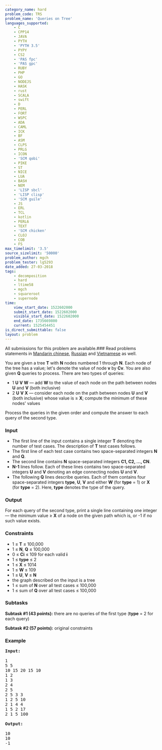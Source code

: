 ```yaml
---
category_name: hard
problem_code: TRS
problem_name: 'Queries on Tree'
languages_supported:
    - C
    - CPP14
    - JAVA
    - PYTH
    - 'PYTH 3.5'
    - PYPY
    - CS2
    - 'PAS fpc'
    - 'PAS gpc'
    - RUBY
    - PHP
    - GO
    - NODEJS
    - HASK
    - rust
    - SCALA
    - swift
    - D
    - PERL
    - FORT
    - WSPC
    - ADA
    - CAML
    - ICK
    - BF
    - ASM
    - CLPS
    - PRLG
    - ICON
    - 'SCM qobi'
    - PIKE
    - ST
    - NICE
    - LUA
    - BASH
    - NEM
    - 'LISP sbcl'
    - 'LISP clisp'
    - 'SCM guile'
    - JS
    - ERL
    - TCL
    - kotlin
    - PERL6
    - TEXT
    - 'SCM chicken'
    - CLOJ
    - COB
    - FS
max_timelimit: '3.5'
source_sizelimit: '50000'
problem_author: mgch
problem_tester: lg5293
date_added: 27-03-2018
tags:
    - decomposition
    - hard
    - ltime58
    - mgch
    - squareroot
    - supernode
time:
    view_start_date: 1522602000
    submit_start_date: 1522602000
    visible_start_date: 1522602000
    end_date: 1735669800
    current: 1525454451
is_direct_submittable: false
layout: problem
---
```

All submissions for this problem are available.### Read problems statements in [Mandarin chinese](http://www.codechef.com/download/translated/LTIME58/mandarin/TRS.pdf), [Russian](http://www.codechef.com/download/translated/LTIME58/russian/TRS.pdf) and [Vietnamese](http://www.codechef.com/download/translated/LTIME58/vietnamese/TRS.pdf) as well.

 You are given a tree **T** with **N** nodes numbered 1 through **N**. Each node of the tree has a value; let's denote the value of node **v** by **Cv**. You are also given **Q** queries to process. There are two types of queries:

- 1 **U** **V** **W** — add **W** to the value of each node on the path between nodes **U** and **V** (both inclusive)
- 2 **U** **V** **X** — consider each node on the path between nodes **U** and **V** (both inclusive) whose value is ≥ **X**; compute the minimum of these nodes' values

Process the queries in the given order and compute the answer to each query of the second type.

### Input

- The first line of the input contains a single integer **T** denoting the number of test cases. The description of **T** test cases follows.
- The first line of each test case contains two space-separated integers **N** and **Q**.
- The second line contains **N** space-separated integers **C1, C2, ..., CN**.
- **N-1** lines follow. Each of these lines contains two space-separated integers **U** and **V** denoting an edge connecting nodes **U** and **V**.
- The following **Q** lines describe queries. Each of them contains four space-separated integers **type**, **U**, **V** and either **W** (for **type** = 1) or **X** (for **type** = 2). Here, **type** denotes the type of the query.

### Output

For each query of the second type, print a single line containing one integer — the minimum value ≥ **X** of a node on the given path which is, or -1 if no such value exists.

### Constraints

- 1 ≤ **T** ≤ 100,000
- 1 ≤ **N**, **Q** ≤ 100,000
- 0 ≤ **Ci** ≤ 109 for each valid **i**
- 1 ≤ **type** ≤ 2
- 1 ≤ **X** ≤ 1014
- 1 ≤ **W** ≤ 109
- 1 ≤ **U**, **V** ≤ **N**
- the graph described on the input is a tree
- 1 ≤ sum of **N** over all test cases ≤ 100,000
- 1 ≤ sum of **Q** over all test cases ≤ 100,000

### Subtasks

**Subtask #1 (43 points):** there are no queries of the first type (**type** = 2 for each query)

**Subtask #2 (57 points):** original constraints

### Example

<pre><b>Input:</b>

1
5 5
10 15 20 15 10
1 2
1 3
2 4
2 5
2 5 3 3
1 2 5 10
2 1 4 4
1 5 2 17
2 1 5 100

<b>Output:</b>

10
10
-1
</pre>